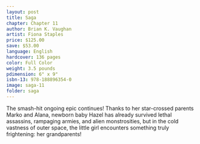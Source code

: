 ```yaml
---
layout: post
title: Saga
chapter: Chapter 11
author: Brian K. Vaughan
artist: Fiona Staples
price: $125.00
save: $53.00
language: English
hardcover: 136 pages
color: Full Color
weight: 3.5 pounds
pdimension: 6" x 9"
isbn-13: 978-188896354-0
image: saga-11
folder: saga
---
```


The smash-hit ongoing epic continues! Thanks to her star-crossed parents Marko and Alana, newborn baby Hazel has already survived lethal assassins, rampaging armies, and alien monstrosities, but in the cold vastness of outer space, the little girl encounters something truly frightening: her grandparents!